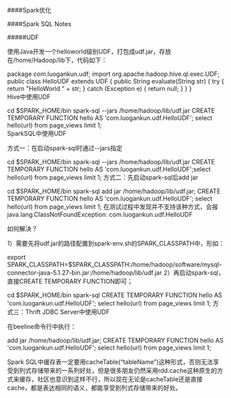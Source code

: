 ####Spark优化

####Spark SQL Notes

#####UDF

使用Java开发一个helloworld级别UDF，打包成udf.jar，存放在/home/Hadoop/lib下，代码如下：

package com.luogankun.udf;
import org.apache.hadoop.hive.ql.exec.UDF;
public class HelloUDF extends UDF {
    public String evaluate(String str) {
        try {
            return "HelloWorld " + str;
        } catch (Exception e) {
            return null;
        }
    }
}  
Hive中使用UDF

cd $SPARK_HOME/bin
spark-sql --jars /home/hadoop/lib/udf.jar
CREATE TEMPORARY FUNCTION hello AS 'com.luogankun.udf.HelloUDF';
select hello(url) from page_views limit 1;  
SparkSQL中使用UDF

方式一：在启动spark-sql时通过--jars指定

cd $SPARK_HOME/bin
spark-sql --jars /home/hadoop/lib/udf.jar
CREATE TEMPORARY FUNCTION hello AS 'com.luogankun.udf.HelloUDF';select hello(url) from page_views limit 1; 
方式二：先启动spark-sql后add jar

cd $SPARK_HOME/bin
spark-sql
add jar /home/hadoop/lib/udf.jar;
CREATE TEMPORARY FUNCTION hello AS 'com.luogankun.udf.HelloUDF';
select hello(url) from page_views limit 1; 
在测试过程中发现并不支持该种方式，会报java.lang.ClassNotFoundException: com.luogankun.udf.HelloUDF

如何解决？ 

1）需要先将udf.jar的路径配置到spark-env.sh的SPARK_CLASSPATH中，形如：

export SPARK_CLASSPATH=$SPARK_CLASSPATH:/home/hadoop/software/mysql-connector-java-5.1.27-bin.jar:/home/hadoop/lib/udf.jar 
2）再启动spark-sql，直接CREATE TEMPORARY FUNCTION即可；

cd $SPARK_HOME/bin
spark-sql
CREATE TEMPORARY FUNCTION hello AS 'com.luogankun.udf.HelloUDF';
select hello(url) from page_views limit 1; 
方式三：Thrift JDBC Server中使用UDF

在beeline命令行中执行：

add jar /home/hadoop/lib/udf.jar;
CREATE TEMPORARY FUNCTION hello AS 'com.luogankun.udf.HelloUDF';
select hello(url) from page_views limit 1;




Spark SQL中缓存表一定要用cacheTable(“tableName”)这种形式，否则无法享受到列式存储带来的一系列好处，但是很多朋友仍然采用rdd.cache这种原生的方式来缓存，社区也意识到这样不行，所以现在无论是cacheTable还是直接cache，都是表达相同的语义，都能享受到列式存储带来的好处。

